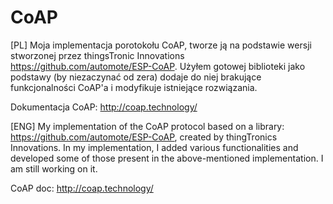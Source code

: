 # CoAP

[PL]
Moja implementacja porotokołu CoAP, tworze ją na podstawie wersji stworzonej przez thingsTronic Innovations https://github.com/automote/ESP-CoAP. 
Użyłem gotowej biblioteki jako podstawy (by niezaczynać od zera) dodaje do niej brakujące funkcjonalności CoAP'a i modyfikuje istniejące rozwiązania.

Dokumentacja CoAP: http://coap.technology/

[ENG]
My implementation of the CoAP protocol based on a library: https://github.com/automote/ESP-CoAP, 
created by thingTronics Innovations. In my implementation, I added various functionalities and 
developed some of those present in the above-mentioned implementation. I am still working on it.

CoAP doc: http://coap.technology/
